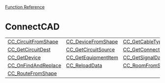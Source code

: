 [Function Reference](../README.md)

# ConnectCAD
| | | |
|---|---|---|
| [CC_CircuitFromShape](../Functions/CC_CircuitFromShape.md) | [CC_DeviceFromShape](../Functions/CC_DeviceFromShape.md) | [CC_GetCableTypeData](../Functions/CC_GetCableTypeData.md) |
| [CC_GetCircuitDest](../Functions/CC_GetCircuitDest.md) | [CC_GetCircuitSource](../Functions/CC_GetCircuitSource.md) | [CC_GetConnectorData](../Functions/CC_GetConnectorData.md) |
| [CC_GetDevice](../Functions/CC_GetDevice.md) | [CC_GetEquipmentItem](../Functions/CC_GetEquipmentItem.md) | [CC_GetSignalData](../Functions/CC_GetSignalData.md) |
| [CC_OnFindAndReplace](../Functions/CC_OnFindAndReplace.md) | [CC_ReloadData](../Functions/CC_ReloadData.md) | [CC_RoomFromShape](../Functions/CC_RoomFromShape.md) |
| [CC_RouteFromShape](../Functions/CC_RouteFromShape.md) 
